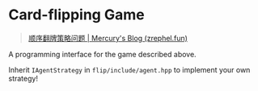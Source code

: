 # Card-flipping Game

> [顺序翻牌策略问题 | Mercury&#39;s Blog (zrephel.fun)](https://zrephel.fun/2024/01/01/%E9%A1%BA%E5%BA%8F%E7%BF%BB%E7%89%8C%E7%AD%96%E7%95%A5%E9%97%AE%E9%A2%98/)

A programming interface for the game described above.

Inherit `IAgentStrategy` in `flip/include/agent.hpp` to implement your own strategy!
